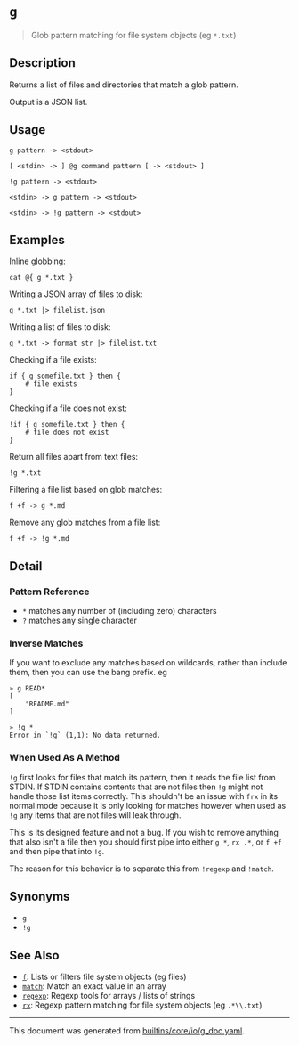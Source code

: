 # `g`

> Glob pattern matching for file system objects (eg `*.txt`)

## Description

Returns a list of files and directories that match a glob pattern.

Output is a JSON list.

## Usage

```
g pattern -> <stdout>

[ <stdin> -> ] @g command pattern [ -> <stdout> ]

!g pattern -> <stdout>

<stdin> -> g pattern -> <stdout>

<stdin> -> !g pattern -> <stdout>
```

## Examples

Inline globbing:

```
cat @{ g *.txt }
```

Writing a JSON array of files to disk:

```
g *.txt |> filelist.json
```

Writing a list of files to disk:

```
g *.txt -> format str |> filelist.txt
```

Checking if a file exists:

```
if { g somefile.txt } then {
    # file exists
}
```

Checking if a file does not exist:

```
!if { g somefile.txt } then {
    # file does not exist
}
```

Return all files apart from text files:

```
!g *.txt
```

Filtering a file list based on glob matches:

```
f +f -> g *.md
```

Remove any glob matches from a file list:

```
f +f -> !g *.md
```

## Detail

### Pattern Reference

* `*` matches any number of (including zero) characters
* `?` matches any single character

### Inverse Matches

If you want to exclude any matches based on wildcards, rather than include
them, then you can use the bang prefix. eg

```
» g READ*
[
    "README.md"
]

» !g *
Error in `!g` (1,1): No data returned.
```

### When Used As A Method

`!g` first looks for files that match its pattern, then it reads the file list
from STDIN. If STDIN contains contents that are not files then `!g` might not
handle those list items correctly. This shouldn't be an issue with `frx` in its
normal mode because it is only looking for matches however when used as `!g`
any items that are not files will leak through.

This is its designed feature and not a bug. If you wish to remove anything that
also isn't a file then you should first pipe into either `g *`, `rx .*`, or
`f +f` and then pipe that into `!g`.

The reason for this behavior is to separate this from `!regexp` and `!match`.

## Synonyms

* `g`
* `!g`


## See Also

* [`f`](../commands/f.md):
  Lists or filters file system objects (eg files)
* [`match`](../commands/match.md):
  Match an exact value in an array
* [`regexp`](../commands/regexp.md):
  Regexp tools for arrays / lists of strings
* [`rx`](../commands/rx.md):
  Regexp pattern matching for file system objects (eg `.*\\.txt`)

<hr/>

This document was generated from [builtins/core/io/g_doc.yaml](https://github.com/lmorg/murex/blob/master/builtins/core/io/g_doc.yaml).
